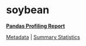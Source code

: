 # soybean

[**Pandas Profiling Report**](https://epistasislab.github.io/pmlb/profile/soybean.html)

[Metadata](metadata.yaml) | [Summary Statistics](summary_stats.tsv)


